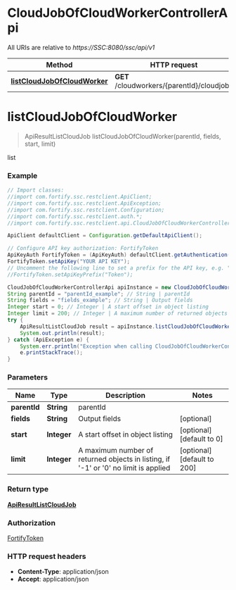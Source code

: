 # CloudJobOfCloudWorkerControllerApi

All URIs are relative to *https://SSC:8080/ssc/api/v1*

Method | HTTP request | Description
------------- | ------------- | -------------
[**listCloudJobOfCloudWorker**](CloudJobOfCloudWorkerControllerApi.md#listCloudJobOfCloudWorker) | **GET** /cloudworkers/{parentId}/cloudjobs | list


<a name="listCloudJobOfCloudWorker"></a>
# **listCloudJobOfCloudWorker**
> ApiResultListCloudJob listCloudJobOfCloudWorker(parentId, fields, start, limit)

list

### Example
```java
// Import classes:
//import com.fortify.ssc.restclient.ApiClient;
//import com.fortify.ssc.restclient.ApiException;
//import com.fortify.ssc.restclient.Configuration;
//import com.fortify.ssc.restclient.auth.*;
//import com.fortify.ssc.restclient.api.CloudJobOfCloudWorkerControllerApi;

ApiClient defaultClient = Configuration.getDefaultApiClient();

// Configure API key authorization: FortifyToken
ApiKeyAuth FortifyToken = (ApiKeyAuth) defaultClient.getAuthentication("FortifyToken");
FortifyToken.setApiKey("YOUR API KEY");
// Uncomment the following line to set a prefix for the API key, e.g. "Token" (defaults to null)
//FortifyToken.setApiKeyPrefix("Token");

CloudJobOfCloudWorkerControllerApi apiInstance = new CloudJobOfCloudWorkerControllerApi();
String parentId = "parentId_example"; // String | parentId
String fields = "fields_example"; // String | Output fields
Integer start = 0; // Integer | A start offset in object listing
Integer limit = 200; // Integer | A maximum number of returned objects in listing, if '-1' or '0' no limit is applied
try {
    ApiResultListCloudJob result = apiInstance.listCloudJobOfCloudWorker(parentId, fields, start, limit);
    System.out.println(result);
} catch (ApiException e) {
    System.err.println("Exception when calling CloudJobOfCloudWorkerControllerApi#listCloudJobOfCloudWorker");
    e.printStackTrace();
}
```

### Parameters

Name | Type | Description  | Notes
------------- | ------------- | ------------- | -------------
 **parentId** | **String**| parentId |
 **fields** | **String**| Output fields | [optional]
 **start** | **Integer**| A start offset in object listing | [optional] [default to 0]
 **limit** | **Integer**| A maximum number of returned objects in listing, if &#39;-1&#39; or &#39;0&#39; no limit is applied | [optional] [default to 200]

### Return type

[**ApiResultListCloudJob**](ApiResultListCloudJob.md)

### Authorization

[FortifyToken](../README.md#FortifyToken)

### HTTP request headers

 - **Content-Type**: application/json
 - **Accept**: application/json

